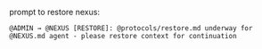 
prompt to restore nexus:
```
@ADMIN → @NEXUS [RESTORE]: @protocols/restore.md underway for @NEXUS.md agent - please restore context for continuation
```